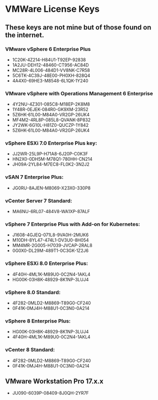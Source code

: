 # VMWare License Keys

## These keys are not mine but of those found on the internet. 

### VMware vSphere 6 Enterprise Plus	
- 1C20K-4Z214-H84U1-T92EP-92838
- 1A2JU-DEH12-48460-CT956-AC84D
- MC28R-4L006-484D1-VV8NK-C7R58
- 5C6TK-4C39J-48E00-PH0XH-828Q4
- 4A4X0-69HE3-M8548-6L1QK-1Y240

### VMware vSphere with Operations Management 6 Enterprise	
- 4Y2NU-4Z301-085C8-M18EP-2K8M8
- 1Y48R-0EJEK-084R0-GK9XM-23R52
- 5Z6HK-61L00-M84A0-VR2GP-26UK4
- MF4M2-4RL8P-085L8-QVANK-8P832
- JY2WK-6G10L-H81Z0-QUCZP-1Y842
- 5Z6HK-61L00-M84A0-VR2GP-26UK4

### vSphere ESXi 7.0 Enterprise Plus key:
- JJ2WR-25L9P-H71A8-6J20P-C0K3F
- HN2X0-0DH5M-M78Q1-780HH-CN214
- JH09A-2YL84-M7EC8-FL0K2-3N2J2

### vSAN 7 Enterprise Plus:
- JG0RU-8AJEN-M8069-X23X0-330P8

### vCenter Server 7 Standard:
- MA6NU-6RL07-484V8-WA1XP-87ALF

### vSphere 7 Enterprise Plus with Add-on for Kubernetes:
- J1608-4GJEQ-071L8-9VA0H-2MUK6
- M10DH-8YL47-474L1-DV3U0-8H054
- MM4MR-2G005-H7039-JVCAP-2RAL8
- 0G0X0-DL29M-489T1-0C3GK-1Z2J6

### vSphere ESXi 8.0 Enterprise Plus:
- 4F40H-4ML1K-M89U0-0C2N4-1AKL4
- HG00K-03H8K-48929-8K1NP-3LUJ4

### vSphere 8.0 Standard:
- 4F282-0MLD2-M8869-T89G0-CF240
- 0F41K-0MJ4H-M88U1-0C3N0-0A214

### vSphere 8 Enterprise Plus:
- HG00K-03H8K-48929-8K1NP-3LUJ4
- 4F40H-4ML1K-M89U0-0C2N4-1AKL4

### vCenter 8 Standard:
- 4F282-0MLD2-M8869-T89G0-CF240
- 0F41K-0MJ4H-M88U1-0C3N0-0A214

## VMware Workstation Pro 17.x.x
- JU090-6039P-08409-8J0QH-2YR7F 
